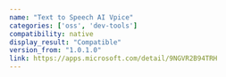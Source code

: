 ```yaml
---
name: "Text to Speech AI Vpice"
categories: ['oss', 'dev-tools']
compatibility: native
display_result: "Compatible"
version_from: "1.0.1.0"
link: https://apps.microsoft.com/detail/9NGVR2B94TRH
---
```

